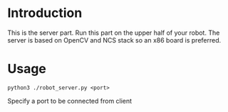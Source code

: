 # Introduction
This is the server part.  Run this part on the upper half of your robot.  The server is based on OpenCV and NCS stack so an x86 board is preferred.

# Usage
```
python3 ./robot_server.py <port>
```

Specify a port to be connected from client
